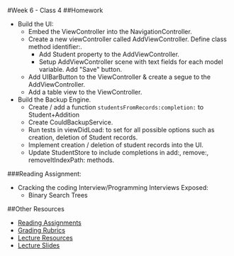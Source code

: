 #Week 6 - Class 4
##Homework
* Build the UI:
	* Embed the ViewController into the NavigationController.
	* Create a new viewController called AddViewController. Define class method identifier:.
		* Add Student property to the AddViewController.
		* Setup AddViewController scene with text fields for each model variable. Add "Save" button.
	* Add UIBarButton to the ViewController & create a segue to the AddViewController.
	* Add a table view to the ViewController.
* Build the Backup Engine.
	* Create / add a function `studentsFromRecords:completion:` to Student+Addition
	* Create CouldBackupService.
	* Run tests in viewDidLoad: to set for all possible options such as creation, deletion of Student records.
	* Implement creation / deletion of student records into the UI.
	* Update StudentStore to include completions in add:, remove:, removeItIndexPath: methods.

###Reading Assignment:
* Cracking the coding Interview/Programming Interviews Exposed:
  * Binary Search Trees

##Other Resources
* [Reading Assignments](../../Resources/ra-grading-standard/)
* [Grading Rubrics](../../Resources/)
* [Lecture Resources](lecture/)
* [Lecture Slides](https://www.icloud.com/keynote/0001fv5Yc5QYUMGr2wWLbIFUQ#Week6_Day4)
